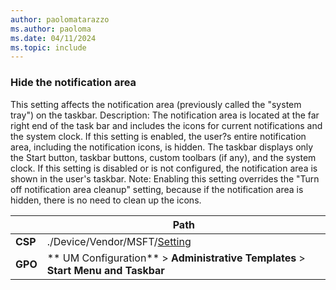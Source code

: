 ```yaml
---
author: paolomatarazzo
ms.author: paoloma
ms.date: 04/11/2024
ms.topic: include
---
```


### Hide the notification area

This setting affects the notification area (previously called the "system tray") on the taskbar. Description: The notification area is located at the far right end of the task bar and includes the icons for current notifications and the system clock. If this setting is enabled, the user?s entire notification area, including the notification icons, is hidden. The taskbar displays only the Start button, taskbar buttons, custom toolbars (if any), and the system clock. If this setting is disabled or is not configured, the notification area is shown in the user's taskbar. Note: Enabling this setting overrides the "Turn off notification area cleanup" setting, because if the notification area is hidden, there is no need to clean up the icons.

|  | Path |
|--|--|
| **CSP** | ./Device/Vendor/MSFT/[Setting]() |
| **GPO** | ** UM Configuration** > **Administrative Templates** > **Start Menu and Taskbar** |
